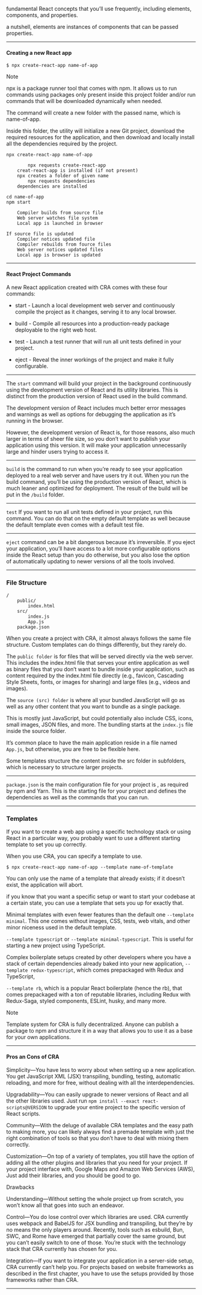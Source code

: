 
fundamental React concepts that you’ll use frequently, including elements, components, and properties.

a nutshell, elements are instances of components that can be passed properties.

___

#### Creating a new React app

`$ npx create-react-app name-of-app`

>[!note]
>npx is a package runner tool that comes with npm. It
allows us to run commands using packages only present inside this project folder and/or run commands that will be downloaded dynamically when needed.

The command will create a new folder with the passed name, which is name-of-app. 

Inside this folder, the utility will initialize a new Git project, download the required resources for the application, and then download and locally install
all the dependencies required by the project.

```
npx create-react-app name-of-app

		npx requests create-react-app 
	creat-react-app is installed (if not present)
	npx creates a folder of given name
		npx requests dependencies
	dependencies are installed
```

```
cd name-of-app
npm start

	Compiler builds from source file
	Web server watches file system
	Local app is launched in browser

If source file is updated
	Compiler notices updated file
	Compiler rebuilds from fource files
	Web server notices updated files
	Local app is browser is updated
```

___

#### React Project Commands

A new React application created with CRA comes with these four commands:

* start - Launch a local development web server and continuously compile the project as it changes, serving it to any local browser.

* build - Compile all resources into a production-ready package deployable to the right web host.

* test - Launch a test runner that will run all unit tests defined in your project.

* eject - Reveal the inner workings of the project and make it fully configurable.

___

The `start` command will build your project in the background continuously using the development version of React and its utility libraries. This is distinct from the production version of React used in the build command. 

The development version of React includes much better error messages and warnings as well as options for debugging the application as it’s running in the browser. 

However, the development version of React is, for those reasons, also much larger in terms of sheer file size, so you don’t want to publish your application using this version. It will make your application unnecessarily large and hinder users trying to access it.

___

`build` is the command to run when you’re ready to see your application deployed to a real web server and have users try it out. When you run the build command, you’ll be using the production version of React, which is much leaner and optimized for deployment. The result of the build will be put in the `/build` folder.

___

`test` If you want to run all unit tests defined in your project, run this command. You can do that on the empty default template as well because the default template even comes with a default test file.

___

`eject` command can be a bit dangerous because it’s irreversible. If you eject your application, you’ll have access to a lot more configurable options inside the React setup than you do otherwise, but you also lose the option of automatically updating to newer versions of all the tools involved.

___

### File Structure

```
/
	public/
		index.html
	src/
		index.js
		App.js
	package.json
```

When you create a project with CRA, it almost always follows the same file structure. Custom templates can do things differently, but they rarely do.

The `public folder` is for files that will be served directly via the web server. This includes the index.html file that serves your entire application as well as binary files that you don’t want to bundle inside your application, such as content required by the index.html file directly (e.g., favicon, Cascading Style Sheets, fonts, or images for sharing) and large files (e.g., videos and images).


The `source (src) folder` is where all your bundled JavaScript will go as well as any other content that you want to bundle as a single package. 

This is mostly just JavaScript, but could potentially also include CSS, icons, small images, JSON files, and more. The bundling starts at the `index.js` file inside the source folder. 

It’s common place to have the main application reside in a file named `App.js`, but otherwise, you are free to be flexible here. 

Some templates structure the content inside the src folder in subfolders, which is necessary to structure larger projects.

___

`package.json` is the main configuration file for your project is , as required by npm and Yarn. This is the starting file for your project and defines the dependencies as well as the commands that you can run.


___

### Templates

If you want to create a web app using a specific technology stack or using React in a particular way, you probably want to use a different starting template to set you up correctly.

When you use CRA, you can specify a template to use.
```
$ npx create-react-app name-of-app --template name-of-template
```

You can only use the name of a template that already exists; if it doesn’t exist, the application will abort.

if you know that you want a specific setup or want to start your codebase at a certain state, you can use a template that sets you up for exactly that.

Minimal templates with even fewer features than the default one `--template minimal`. 
This one comes without images, CSS, tests, web vitals, and other minor niceness used in the default template.


`--template typescript` or `--template minimal-typescript`. This is useful for starting a new project using TypeScript.

Complex boilerplate setups created by other developers where you have a stack of certain dependencies already baked into your new application,
`--template redux-typescript`, which comes prepackaged with Redux and TypeScript, 

`--template rb`, which is a popular React boilerplate (hence the rb), that comes prepackaged with a ton of reputable libraries, including Redux with Redux-Saga, styled components, ESLint, husky, and many more.


> [!note]
> Template system for CRA is fully decentralized. Anyone can publish a package to npm and structure it in a way that allows you to use it as a base for your own applications.

___

#### Pros an Cons of CRA

Simplicity—You have less to worry about when setting up a new application. You get JavaScript XML (JSX) transpiling, bundling, testing, automatic reloading,
and more for free, without dealing with all the interdependencies.

Upgradability—You can easily upgrade to newer versions of React and all the other libraries used. Just run `npm install --exact react-scripts@VERSION` to upgrade your entire project to the specific version of React scripts. 

Community—With the deluge of available CRA templates and the easy path to making more, you can likely always find a premade template with just the right combination of tools so that you don’t have to deal with mixing them correctly.

Customization—On top of a variety of templates, you still have the option of adding all the other plugins and libraries that you need for your project. 
If your project interface with, Google Maps and Amazon Web Services (AWS), Just add their libraries, and you should be good to go.


Drawbacks

Understanding—Without setting the whole project up from scratch, you won’t know all that goes into such an endeavor. 

Control—You do lose control over which libraries are used. CRA currently uses webpack and BabelJS for JSX bundling and transpiling, but they’re by no means the only players around. Recently, tools such as esbuild, Bun, SWC, and Rome have emerged that partially cover the same ground, but you can’t easily switch to one of those. You’re stuck with the technology stack that CRA currently has chosen for you. 

Integration—If you want to integrate your application in a server-side setup, CRA currently can’t help you. For projects based on website frameworks as described
in the first chapter, you have to use the setups provided by those frameworks rather than CRA.

___

